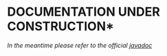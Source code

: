 # DOCUMENTATION UNDER CONSTRUCTION*  
*In the meantime please refer to the official [javadoc](./javadoc/)*